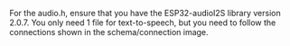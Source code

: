 For the audio.h, ensure that you have the ESP32-audioI2S library version 2.0.7. You only need 1 file for text-to-speech, but you need to follow the connections shown in the schema/connection image.
